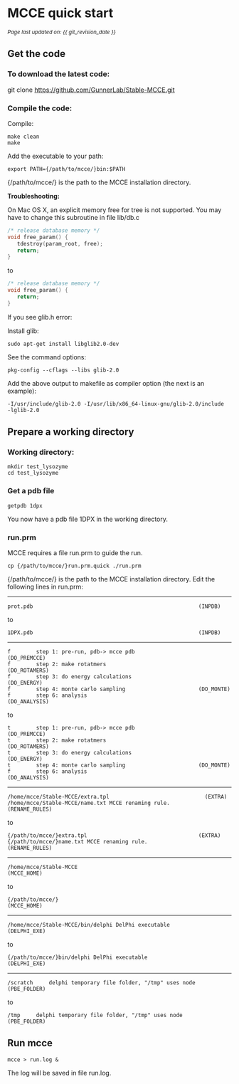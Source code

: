 # MCCE quick start
<small><i>Page last updated on: {{ git_revision_date }}</i></small>

## Get the code

### To download the latest code:

git clone https://github.com/GunnerLab/Stable-MCCE.git

### Compile the code:

Compile:

```
make clean
make
```


Add the executable to your path:

```
export PATH={/path/to/mcce/}bin:$PATH
```

{/path/to/mcce/} is the path to the MCCE installation directory. 

**Troubleshooting:**

On Mac OS X, an explicit memory free for tree is not supported. You may have to change this subroutine in file lib/db.c
```C
/* release database memory */
void free_param() {
   tdestroy(param_root, free);
   return;
}
```
to
```C
/* release database memory */
void free_param() {
   return;
}
```

If you see glib.h error:

Install glib:

```sudo apt-get install libglib2.0-dev```

See the command options:

```pkg-config --cflags --libs glib-2.0```

Add the above output to makefile as compiler option (the next is an example):

```-I/usr/include/glib-2.0 -I/usr/lib/x86_64-linux-gnu/glib-2.0/include  -lglib-2.0```


## Prepare a working directory

### Working directory:
```
mkdir test_lysozyme
cd test_lysozyme
```

### Get a pdb file
```
getpdb 1dpx
```

You now have a pdb file 1DPX in the working directory.

### run.prm
MCCE requires a file run.prm to guide the run.
```
cp {/path/to/mcce/}run.prm.quick ./run.prm
```

{/path/to/mcce/} is the path to the MCCE installation directory. Edit the following lines in run.prm:

---
```
prot.pdb                                                    (INPDB)
```
to 
```
1DPX.pdb                                                    (INPDB)
```

---
```
f        step 1: pre-run, pdb-> mcce pdb                    (DO_PREMCCE)
f        step 2: make rotatmers                             (DO_ROTAMERS)
f        step 3: do energy calculations                     (DO_ENERGY)
f        step 4: monte carlo sampling                       (DO_MONTE)
f        step 6: analysis                                   (DO_ANALYSIS)
```
to 
```
t        step 1: pre-run, pdb-> mcce pdb                    (DO_PREMCCE)
t        step 2: make rotatmers                             (DO_ROTAMERS)
t        step 3: do energy calculations                     (DO_ENERGY)
t        step 4: monte carlo sampling                       (DO_MONTE)
f        step 6: analysis                                   (DO_ANALYSIS)
```

---
```
/home/mcce/Stable-MCCE/extra.tpl                              (EXTRA)
/home/mcce/Stable-MCCE/name.txt MCCE renaming rule.           (RENAME_RULES)
```
to 
```
{/path/to/mcce/}extra.tpl                                   (EXTRA)
{/path/to/mcce/}name.txt MCCE renaming rule.                (RENAME_RULES)
```

---
```
/home/mcce/Stable-MCCE                                        (MCCE_HOME)
```

to
```
{/path/to/mcce/}                                              (MCCE_HOME)
```

---
```
/home/mcce/Stable-MCCE/bin/delphi DelPhi executable           (DELPHI_EXE)
```

to
```
{/path/to/mcce/}bin/delphi DelPhi executable                  (DELPHI_EXE)
```
---

```
/scratch     delphi temporary file folder, "/tmp" uses node     (PBE_FOLDER)
```
to
```
/tmp     delphi temporary file folder, "/tmp" uses node     (PBE_FOLDER)
```

## Run mcce
```
mcce > run.log &
```

The log will be saved in file run.log.


